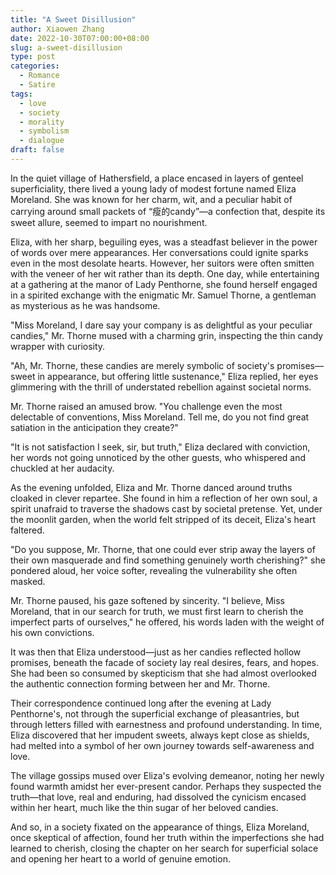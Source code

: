 ```yaml
---
title: "A Sweet Disillusion"
author: Xiaowen Zhang
date: 2022-10-30T07:00:00+08:00
slug: a-sweet-disillusion
type: post
categories:
  - Romance
  - Satire
tags:
  - love
  - society
  - morality
  - symbolism
  - dialogue
draft: false
---
```


In the quiet village of Hathersfield, a place encased in layers of genteel superficiality, there lived a young lady of modest fortune named Eliza Moreland. She was known for her charm, wit, and a peculiar habit of carrying around small packets of “瘦的candy”—a confection that, despite its sweet allure, seemed to impart no nourishment. 

Eliza, with her sharp, beguiling eyes, was a steadfast believer in the power of words over mere appearances. Her conversations could ignite sparks even in the most desolate hearts. However, her suitors were often smitten with the veneer of her wit rather than its depth. One day, while entertaining at a gathering at the manor of Lady Penthorne, she found herself engaged in a spirited exchange with the enigmatic Mr. Samuel Thorne, a gentleman as mysterious as he was handsome.

"Miss Moreland, I dare say your company is as delightful as your peculiar candies," Mr. Thorne mused with a charming grin, inspecting the thin candy wrapper with curiosity.

"Ah, Mr. Thorne, these candies are merely symbolic of society's promises—sweet in appearance, but offering little sustenance," Eliza replied, her eyes glimmering with the thrill of understated rebellion against societal norms.

Mr. Thorne raised an amused brow. "You challenge even the most delectable of conventions, Miss Moreland. Tell me, do you not find great satiation in the anticipation they create?"

"It is not satisfaction I seek, sir, but truth," Eliza declared with conviction, her words not going unnoticed by the other guests, who whispered and chuckled at her audacity.

As the evening unfolded, Eliza and Mr. Thorne danced around truths cloaked in clever repartee. She found in him a reflection of her own soul, a spirit unafraid to traverse the shadows cast by societal pretense. Yet, under the moonlit garden, when the world felt stripped of its deceit, Eliza's heart faltered.

"Do you suppose, Mr. Thorne, that one could ever strip away the layers of their own masquerade and find something genuinely worth cherishing?" she pondered aloud, her voice softer, revealing the vulnerability she often masked.

Mr. Thorne paused, his gaze softened by sincerity. "I believe, Miss Moreland, that in our search for truth, we must first learn to cherish the imperfect parts of ourselves," he offered, his words laden with the weight of his own convictions.

It was then that Eliza understood—just as her candies reflected hollow promises, beneath the facade of society lay real desires, fears, and hopes. She had been so consumed by skepticism that she had almost overlooked the authentic connection forming between her and Mr. Thorne.

Their correspondence continued long after the evening at Lady Penthorne's, not through the superficial exchange of pleasantries, but through letters filled with earnestness and profound understanding. In time, Eliza discovered that her impudent sweets, always kept close as shields, had melted into a symbol of her own journey towards self-awareness and love.

The village gossips mused over Eliza's evolving demeanor, noting her newly found warmth amidst her ever-present candor. Perhaps they suspected the truth—that love, real and enduring, had dissolved the cynicism encased within her heart, much like the thin sugar of her beloved candies.

And so, in a society fixated on the appearance of things, Eliza Moreland, once skeptical of affection, found her truth within the imperfections she had learned to cherish, closing the chapter on her search for superficial solace and opening her heart to a world of genuine emotion.